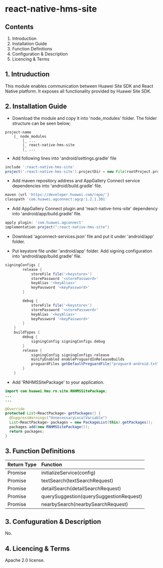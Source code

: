 # react-native-hms-site

## Contents
1. Introduction
2. Installation Guide
3. Function Definitions
4. Configuration & Description
5. Licencing & Terms

## 1. Intruduction

This module enables communication between Huawei Site SDK and React Native platform. It exposes all functionality provided by Huawei Site SDK.

## 2. Installation Guide

- Download the module and copy it into 'node_modules' folder. The folder structure can be seen below;

```
project-name
    |_ node_modules
        |_ ...
        |_ react-native-hms-site
        |_ ...
```
- Add following lines into 'android/settings.gradle' file
```groovy
include ':react-native-hms-site'
project(':react-native-hms-site').projectDir = new File(rootProject.projectDir, '../node_modules/react-native-hms-site/android')
```

- Add maven repository address and AppGallery Connect service dependencies into 'android/build.gradle' file.

```groovy
maven {url 'https://developer.huawei.com/repo/'}
classpath 'com.huawei.agconnect:agcp:1.2.1.301'
```

- Add AppGallery Connect plugin and 'react-native-hms-site' dependency into 'android/app/build.gradle' file.

```groovy
apply plugin: 'com.huawei.agconnect'
implementation project(":react-native-hms-site")
```

- Download 'agconnect-services.json' file and put it under 'android/app' folder.

- Put keystore file under 'android/app' folder. Add signing configuration into 'android/app/build.gradle' file.

```groovy
signingConfigs {
        release {
            storeFile file('<keystore>')
            storePassword '<storePassword>'
            keyAlias '<keyAlias>'
            keyPassword '<keyPassword>'
        }

        debug {
            storeFile file('<keystore>')
            storePassword '<storePassword>'
            keyAlias '<keyAlias>'
            keyPassword '<keyPassword>'
        }
    }
    buildTypes {
        debug {
            signingConfig signingConfigs.debug
        }
        release {
            signingConfig signingConfigs.release
            minifyEnabled enableProguardInReleaseBuilds
            proguardFiles getDefaultProguardFile("proguard-android.txt"), "proguard-rules.pro"
        }
    }
```

- Add 'RNHMSSitePackage' to your application.

```java
import com.huawei.hms.rn.site.RNHMSSitePackage;
...
...

@Override
protected List<ReactPackage> getPackages() {
  @SuppressWarnings("UnnecessaryLocalVariable")
  List<ReactPackage> packages = new PackageList(this).getPackages();
  packages.add(new RNHMSSitePackage());
  return packages;
}
```

## 3. Function Definitions

|Return Type | Function                                     |
|:-----------|:---------------------------------------------|
|Promise     | initializeService(config)                    |
|Promise     | textSearch(textSearchRequest)                |
|Promise     | detailSearch(detailSearchRequest)            |
|Promise     | querySuggestion(querySuggestionRequest)      | 
|Promise     | nearbySearch(nearbySearchRequest)            |

## 3. Confuguration & Description
No.

## 4. Licencing & Terms
Apache 2.0 license.


